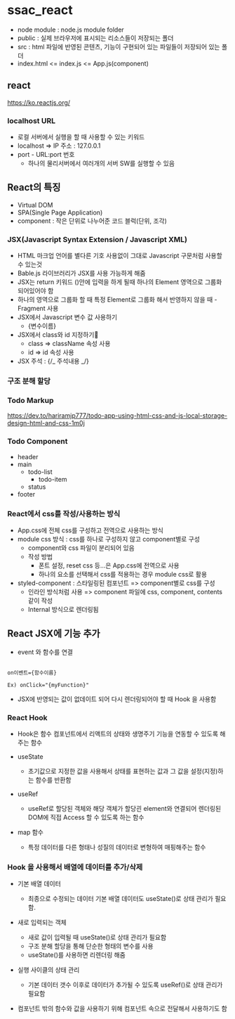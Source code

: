# ssac_react

- node module : node.js module folder
- public : 실제 브라우저에 표시되는 리소스들이 저장되는 폴더
- src : html 파일에 반영된 콘텐츠, 기능이 구현되어 있는 파일들이 저장되어 있는 폴더
- index.html <= index.js <= App.js(component)

## react

https://ko.reactjs.org/

### localhost URL

- 로컬 서버에서 실행을 할 때 사용할 수 있는 키워드
- localhost => IP 주소 : 127.0.0.1
- port - URL:port 번호
  - 하나의 물리서버에서 여러개의 서버 SW를 실행할 수 있음

## React의 특징

- Virtual DOM
- SPA(Single Page Application)
- component : 작은 단위로 나누어준 코드 블럭(단위, 조각)

### JSX(Javascript Syntax Extension / Javascript XML)

- HTML 마크업 언어를 별다른 기호 사용없이 그대로 Javascript 구문처럼 사용할 수 있는것
- Bable.js 라이브러리가 JSX를 사용 가능하게 해줌
- JSX는 return 키워드 ()안에 입력을 하게 될때 하나의 Element 영역으로 그룹화 되어있어야 함
- 하나의 영역으로 그룹화 할 때 특정 Element로 그룹화 해서 반영하지 않을 때 -Fragment 사용
- JSX에서 Javascript 변수 값 사용하기
  - {변수이름}
- JSX에서 class와 id 지정하기
  - class => className 속성 사용
  - id => id 속성 사용
- JSX 주석 : {/_ 주석내용 _/}

### 구조 분해 할당

### Todo Markup

https://dev.to/hariramjp777/todo-app-using-html-css-and-js-local-storage-design-html-and-css-1m0j

### Todo Component

- header
- main
  - todo-list
    - todo-item
  - status
- footer

### React에서 css를 작성/사용하는 방식

- App.css에 전체 css를 구성하고 전역으로 사용하는 방식
- module css 방식 : css를 하나로 구성하지 않고 component별로 구성
  - component와 css 파일이 분리되어 있음
  - 작성 방법
    - 폰트 설정, reset css 등...은 App.css에 전역으로 사용
    - 하나의 요소를 선택해서 css를 적용하는 경우 module css로 활용
- styled-component : 스타일링된 컴포넌트 => component별로 css를 구성
  - 인라인 방식처럼 사용 => component 파일에 css, component, contents 같이 작성
  - Internal 방식으로 렌더링됨

## React JSX에 기능 추가

- event 와 함수를 연결

```

on이벤트={함수이름}

Ex) onClick="{myFunction}"
```

- JSX에 반영되는 값이 없데이트 되어 다시 렌더링되어야 할 때 Hook 을 사용함

### React Hook

- Hook은 함수 컴포넌트에서 리액트의 상태와 생명주기 기능을 연동할 수 있도록 해주는 함수

- useState

  - 초기값으로 지정한 값을 사용해서 상태를 표현하는 값과 그 값을 설정(지정)하는 함수를 반환함

- useRef

  - useRef로 할당된 객체와 해당 객체가 할당괸 element와 연결되어 렌더링된 DOM에 직접 Access 할 수 있도록 하는 함수

- map 함수
  - 특정 데이터를 다른 형태나 성질의 데이터로 변형하여 매핑해주는 함수

### Hook 을 사용해서 배열에 데이터를 추가/삭제

- 기본 배열 데이터

  - 최종으로 수정되는 데이터 기본 배열 데이터도 useState()로 상태 관리가 필요함.

- 새로 입력되는 객체

  - 새로 값이 입력될 때 useState()로 상태 관리가 필요함
  - 구조 분해 할당을 통해 단순한 형태의 변수를 사용
  - useState()를 사용하면 리렌더링 해줌

- 실행 사이클의 상태 관리

  - 기본 데이터 갯수 이후로 데이터가 추가될 수 있도록 useRef()로 상태 관리가 필요함

- 컴포넌트 밖의 함수와 값을 사용하기 위해 컴포넌트 속으로 전달해서 사용하기도 함
